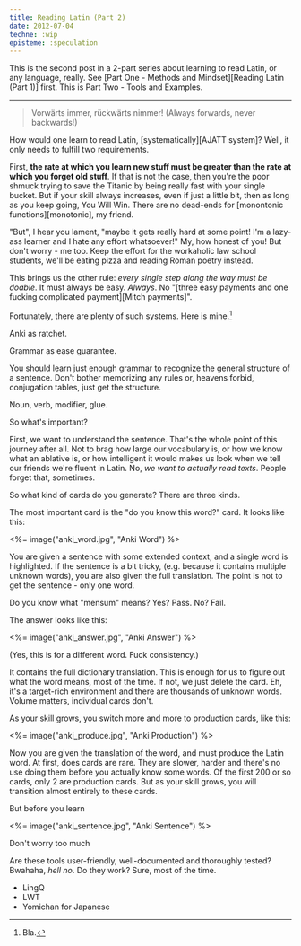 ```yaml
---
title: Reading Latin (Part 2)
date: 2012-07-04
techne: :wip
episteme: :speculation
---
```


This is the second post in a 2-part series about learning to read Latin, or any language, really. See [Part One - Methods and Mindset][Reading Latin (Part 1)] first. This is Part Two - Tools and Examples.

---

> Vorwärts immer, rückwärts nimmer! (Always forwards, never backwards!)

How would one learn to read Latin, [systematically][AJATT system]? Well, it only needs to fulfill two requirements.

First, **the rate at which you learn new stuff must be greater than the rate at which you forget old stuff**. If that is not the case, then you're the poor shmuck trying to save the Titanic by being really fast with your single bucket. But if your skill always increases, even if just a little bit, then as long as you keep going, You Will Win. There are no dead-ends for [monontonic functions][monotonic], my friend.

"But", I hear you lament, "maybe it gets really hard at some point! I'm a lazy-ass learner and I hate any effort whatsoever!" My, how honest of you! But don't worry - me too. Keep the effort for the workaholic law school students, we'll be eating pizza and reading Roman poetry instead.

This brings us the other rule: *every single step along the way must be doable*. It must always be easy. *Always*. No "[three easy payments and one fucking complicated payment][Mitch payments]".


Fortunately, there are plenty of such systems. Here is mine.[^installation]

Anki as ratchet.

Grammar as ease guarantee.

You should learn just enough grammar to recognize the general structure of a sentence. Don't bother memorizing any rules or, heavens forbid, conjugation tables, just get the structure.

Noun, verb, modifier, glue.

So what's important?

First, we want to understand the sentence. That's the whole point of this journey after all. Not to brag how large our vocabulary is, or how we know what an ablative is, or how intelligent it would makes us look when we tell our friends we're fluent in Latin. No, *we want to actually read texts*. People forget that, sometimes.





So what kind of cards do you generate? There are three kinds.

The most important card is the "do you know this word?" card. It looks like this:

<%= image("anki_word.jpg", "Anki Word") %>

You are given a sentence with some extended context, and a single word is highlighted. If the sentence is a bit tricky, (e.g. because it contains multiple unknown words), you are also given the full translation. The point is not to get the sentence - only one word.

Do you know what "mensum" means? Yes? Pass. No? Fail.

The answer looks like this:

<%= image("anki_answer.jpg", "Anki Answer") %>

(Yes, this is for a different word. Fuck consistency.)

It contains the full dictionary translation. This is enough for us to figure out what the word means, most of the time. If not, we just delete the card. Eh, it's a target-rich environment and there are thousands of unknown words. Volume matters, individual cards don't.

As your skill grows, you switch more and more to production cards, like this:

<%= image("anki_produce.jpg", "Anki Production") %>

Now you are given the translation of the word, and must produce the Latin word. At first, does cards are rare. They are slower, harder and there's no use doing them before you actually know some words. Of the first 200 or so cards, only 2 are production cards. But as your skill grows, you will transition almost entirely to these cards.

But before you learn

<%= image("anki_sentence.jpg", "Anki Sentence") %>

Don't worry too much

Are these tools user-friendly, well-documented and thoroughly tested? Bwahaha, *hell no*. Do they work? Sure, most of the time.


- LingQ
- LWT
- Yomichan for Japanese

[^installation]:
    Bla.
